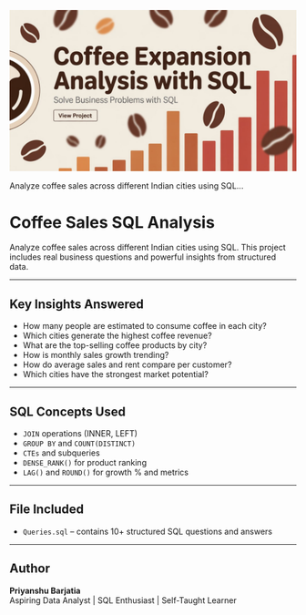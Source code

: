 ![Coffee SQL Banner](Banner.jpeg)

Analyze coffee sales across different Indian cities using SQL...
#  Coffee Sales SQL Analysis

Analyze coffee sales across different Indian cities using SQL. This project includes real business questions and powerful insights from structured data.

---

##  Key Insights Answered

-  How many people are estimated to consume coffee in each city?
-  Which cities generate the highest coffee revenue?
-  What are the top-selling coffee products by city?
-  How is monthly sales growth trending?
-  How do average sales and rent compare per customer?
-  Which cities have the strongest market potential?

---

##  SQL Concepts Used

- `JOIN` operations (INNER, LEFT)
- `GROUP BY` and `COUNT(DISTINCT)`
- `CTEs` and subqueries
- `DENSE_RANK()` for product ranking
- `LAG()` and `ROUND()` for growth % and metrics

---

##  File Included

- `Queries.sql` – contains 10+ structured SQL questions and answers

---

##  Author

**Priyanshu Barjatia**  
Aspiring Data Analyst | SQL Enthusiast | Self-Taught Learner
